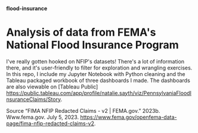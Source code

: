 #### flood-insurance
# Analysis of data from FEMA's National Flood Insurance Program

I've really gotten hooked on NFIP's datasets! There's a lot of information there, and it's user-friendly to filter for exploration and wrangling exercises. In this repo, I include my Jupyter Notebook with Python cleaning and the Tableau packaged workbook of three dashboards I made. The dashboards are also viewable on [Tableau Public] https://public.tableau.com/app/profile/natalie.sayth/viz/PennsylvaniaFloodInsuranceClaims/Story.

Source
“FIMA NFIP Redacted Claims - v2 | FEMA.gov.” 2023b. Www.fema.gov. July 5, 2023. https://www.fema.gov/openfema-data-page/fima-nfip-redacted-claims-v2.
